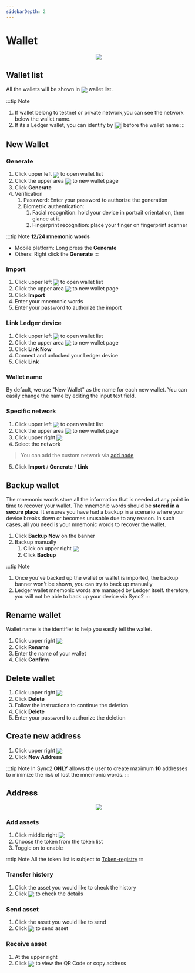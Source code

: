 ```yaml
---
sidebarDepth: 2
---
```


# Wallet
<p align="center">
<img src="~@public/images/sync2/wallet.png" >
</p>

## Wallet list
All the wallets will be shown in <img src="~@public/images/sync2/menu.svg" align=center /> wallet list. 

:::tip Note
1. If wallet belong to testnet or private network,you can see the network below the wallet name.
2. If its a Ledger wallet, you can identify by <img src="~@public/images/sync2/ledger_logo.svg" width="20px" height="20px" align=center /> before the wallet name
:::
## New Wallet
### Generate
1. Click upper left <img src="~@public/images/sync2/menu.svg" align=center /> to open wallet list
2. Click the upper area <img src="~@public/images/sync2/add_circle_outline.svg" align=center />  to new wallet page
3. Click **Generate**
4. Verification 
   1. Password: Enter your password to authorize the generation
   2. Biometric authentication: 
      1. Facial recognition: hold your device in portrait orientation, then glance at it.
      2. Fingerprint recognition: place your finger on fingerprint scanner

:::tip Note
**12/24 mnemonic words**
- Mobile platform: Long press the **Generate** 
- Others: Right click the **Generate**
:::

### Import
1. Click upper left <img src="~@public/images/sync2/menu.svg" align=center /> to open wallet list
2. Click the upper area <img src="~@public/images/sync2/add_circle_outline.svg" align=center /> to new wallet page
3. Click **Import**
4. Enter your mnemonic words
5. Enter your password to authorize the import

### Link Ledger device <badge text="Browser/Desktop"/>
1. Click upper left <img src="~@public/images/sync2/menu.svg" align=center /> to open wallet list
2. Click the upper area <img src="~@public/images/sync2/add_circle_outline.svg" align=center />  to new wallet page
3. Click **Link Now**
4. Connect and unlocked your Ledger device
5. Click **Link**

### Wallet name
By default, we use "New Wallet" as the name for each new wallet. You can easily change the name by editing the input text field.

### Specific network <badge text="Advance"/>
1. Click upper left <img src="~@public/images/sync2/menu.svg" align=center /> to open wallet list
2. Click the upper area <img src="~@public/images/sync2/add_circle_outline.svg" align=center />  to new wallet page
3. Click upper right <img src="~@public/images/sync2/more_horiz.svg" align=center />
4. Select the network
> You can add the custom network via [add node](/sync2/user-guide/settings.md#add-note)
5. Click **Import** / **Generate** / **Link**

## Backup wallet
The mnemonic words store all the information that is needed at any point in time to recover your wallet. The mnemonic words should be **stored in a secure place**. It ensures you have had a backup in a scenario where your device breaks down or becomes unusable due to any reason. In such cases, all you need is your mnemonic words to recover the wallet.

1. Click **Backup Now** on the banner
2. Backup manually 
   1. Click on upper right <img src="~@public/images/sync2/more_horiz.svg" align=center /> 
   2. Click **Backup**

:::tip Note
1. Once you've backed up the wallet or wallet is imported, the backup banner won't be shown, you can try to back up manually
2. Ledger wallet mnemonic words are managed by Ledger itself. therefore, you will not be able to back up your device via Sync2
:::

## Rename wallet
Wallet name is the identifier to help you easily tell the wallet.
1. Click upper right  <img src="~@public/images/sync2/more_horiz.svg" align=center /> 
2. Click **Rename**
3. Enter the name of your wallet
4. Click **Confirm**

## Delete wallet
1. Click upper right  <img src="~@public/images/sync2/more_horiz.svg" align=center /> 
2. Click **Delete**
3. Follow the instructions to continue the deletion
4. Click **Delete**
5. Enter your password to authorize the deletion

## Create new address
1. Click upper right  <img src="~@public/images/sync2/more_horiz.svg" align=center /> 
2. Click **New Address**

:::tip Note
 In Sync2 **ONLY** allows the user to create maximum **10** addresses to minimize the risk of lost the mnemonic words.
:::

## Address
<p align="center">
<img src="~@public/images/sync2/address.png" >
</p>

### Add assets
1. Click middle right <img src="~@public/images/sync2/control_point_duplicate.svg" align=center />
2. Choose the token from the token list
3. Toggle on to enable 

:::tip Note
All the token list is subject to [Token-registry](https://github.com/vechain/token-registry)
:::

### Transfer history
1. Click the asset you would like to check the history
2. Click <img src="~@public/images/sync2/preview.svg" align=center /> to check the details

### Send asset
1. Click the asset you would like to send
2. Click <img src="~@public/images/sync2/send.svg" align=center /> to send asset

### Receive asset 
1. At the upper right 
2. Click <img src="~@public/images/sync2/qr_code_2.svg" align=center /> to view the QR Code or copy address